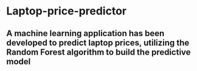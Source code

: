 # Laptop-price-predictor
## A machine learning application has been developed to predict laptop prices, utilizing the Random Forest algorithm to build the predictive model
